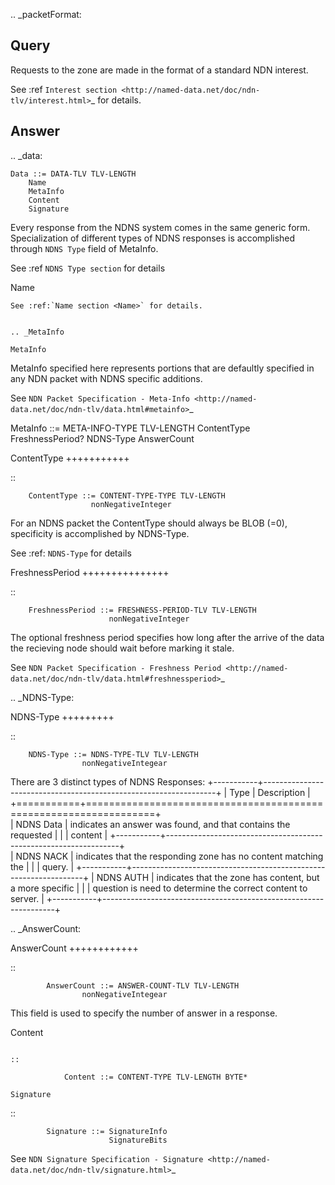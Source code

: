 .. _packetFormat:

Query
-----                

Requests to the zone are made in the format of a standard NDN interest.

See :ref `Interest section <http://named-data.net/doc/ndn-tlv/interest.html>`_ for details.


Answer
------

.. _data:

    Data ::= DATA-TLV TLV-LENGTH
        Name
        MetaInfo
        Content
        Signature
        
Every response from the NDNS system comes in the same generic form.
Specialization of different types of NDNS responses is accomplished through
``NDNS Type`` field of MetaInfo.

See :ref `NDNS Type section` <NDNS-Type> for details


Name
~~~~
See :ref:`Name section <Name>` for details.


.. _MetaInfo

MetaInfo
~~~~~~~~

MetaInfo specified here represents portions that are defaultly specified in any 
NDN packet with NDNS specific additions. 

See `NDN Packet Specification - Meta-Info <http://named-data.net/doc/ndn-tlv/data.html#metainfo>`_

MetaInfo ::= META-INFO-TYPE TLV-LENGTH
        ContentType
        FreshnessPeriod?
        NDNS-Type
        AnswerCount
        

ContentType
+++++++++++

::

        ContentType ::= CONTENT-TYPE-TYPE TLV-LENGTH 
                      nonNegativeInteger
                      
For an NDNS packet the ContentType should always be BLOB (=0), specificity is 
accomplished by NDNS-Type.

See :ref: `NDNS-Type` for details


FreshnessPeriod
+++++++++++++++

::

        FreshnessPeriod ::= FRESHNESS-PERIOD-TLV TLV-LENGTH 
                          nonNegativeInteger
                          
The optional freshness period specifies how long after the arrive of the data 
the recieving node should wait before marking it stale.

See `NDN Packet Specification - Freshness Period <http://named-data.net/doc/ndn-tlv/data.html#freshnessperiod>`_


.. _NDNS-Type:

NDNS-Type
+++++++++

::
  
        NDNS-Type ::= NDNS-TYPE-TLV TLV-LENGTH
                    nonNegativeIntegear
                    
There are 3 distinct types of NDNS Responses:
+-----------+------------------------------------------------------------------+
|    Type   | Description                                                      |
+===========+==================================================================+    
| NDNS Data | indicates an answer was found, and that contains the requested   | 
|           | content                                                          |
+-----------+------------------------------------------------------------------+   
| NDNS NACK | indicates that the responding zone has no content matching the   |
|           | query.                                                           |
+-----------+------------------------------------------------------------------+
| NDNS AUTH | indicates that the zone has content, but a more specific         |
|           | question is need to determine the correct content to server.     |
+-----------+------------------------------------------------------------------+

.. _AnswerCount:

AnswerCount
++++++++++++

::
    
            AnswerCount ::= ANSWER-COUNT-TLV TLV-LENGTH
                    nonNegativeIntegear
                    
This field is used to specify the number of answer in a response.


Content
~~~~~~~

::

            Content ::= CONTENT-TYPE TLV-LENGTH BYTE*
            
Signature
~~~~~~~~~

::

            Signature ::= SignatureInfo
                          SignatureBits
                          
See `NDN Signature Specification - Signature <http://named-data.net/doc/ndn-tlv/signature.html>`_
            
            

